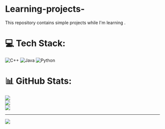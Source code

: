# Learning-projects-
This repository contains simple projects while I'm learning .

# 💻 Tech Stack:
![C++](https://img.shields.io/badge/c++-%2300599C.svg?style=for-the-badge&logo=c%2B%2B&logoColor=white) ![Java](https://img.shields.io/badge/java-%23ED8B00.svg?style=for-the-badge&logo=openjdk&logoColor=white) ![Python](https://img.shields.io/badge/python-3670A0?style=for-the-badge&logo=python&logoColor=ffdd54)
# 📊 GitHub Stats:
![](https://github-readme-stats.vercel.app/api?username=Amin-prog5&theme=dark&hide_border=false&include_all_commits=true&count_private=false)<br/>
![](https://nirzak-streak-stats.vercel.app/?user=Amin-prog5&theme=dark&hide_border=false)<br/>
![](https://github-readme-stats.vercel.app/api/top-langs/?username=Amin-prog5&theme=dark&hide_border=false&include_all_commits=true&count_private=false&layout=compact)

---
[![](https://visitcount.itsvg.in/api?id=Amin-prog5&icon=0&color=0)](https://visitcount.itsvg.in)

<!-- Proudly created with GPRM ( https://gprm.itsvg.in ) -->
